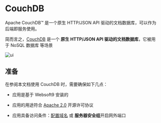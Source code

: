 # CouchDB

Apache CouchDB™ 是一个原生 HTTP/JSON API 驱动的文档数据库，可以作为后端即服务使用。

简而言之，[CouchDB](https://couchdb.apache.org/) 是一个 **原生 HTTP/JSON API 驱动的文档数据库**，它被用于 NoSQL 数据库  等场景


![ui](https://libs.websoft9.com/Websoft9/DocsPicture/zh/couchdb/couchdb-gui-websoft9.png)


## 准备

在参阅本文档使用 CouchDB 时，需要确保如下几点：

- 应用是基于 Websoft9 安装的

- 应用的用途符合 [Apache 2.0](https://opensource.org/licenses/Apache-2.0) 开源许可协议

- 应用具备访问条件：[配置域名](./guide/appsetdomain) 或 **服务器安全组**开启网外端口